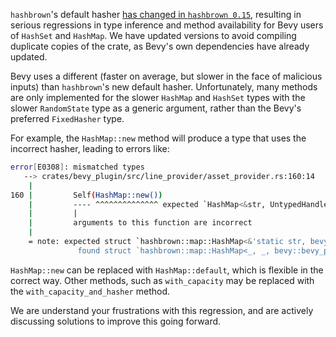 `hashbrown`'s default hasher [has changed in `hashbrown 0.15`](https://github.com/rust-lang/hashbrown/pull/563), resulting in serious regressions in type inference and method availability for Bevy users of `HashSet` and `HashMap`.
We have updated versions to avoid compiling duplicate copies of the crate, as Bevy's own dependencies have already updated.

Bevy uses a different (faster on average, but slower in the face of malicious inputs) than `hashbrown`'s new default hasher.
Unfortunately, many methods are only implemented for the slower `HashMap` and `HashSet` types with the slower `RandomState` type as a generic argument, rather than the Bevy's preferred `FixedHasher` type.

For example, the `HashMap::new` method will produce a type that uses the incorrect hasher, leading to errors like:

```sh
error[E0308]: mismatched types
   --> crates/bevy_plugin/src/line_provider/asset_provider.rs:160:14
    |
160 |         Self(HashMap::new())
    |         ---- ^^^^^^^^^^^^^^ expected `HashMap<&str, UntypedHandle, FixedHasher>`, found `HashMap<_, _>`
    |         |
    |         arguments to this function are incorrect
    |
    = note: expected struct `hashbrown::map::HashMap<&'static str, bevy::prelude::UntypedHandle, FixedHasher>`
               found struct `hashbrown::map::HashMap<_, _, bevy::bevy_platform_support::hash::RandomState>`
```

`HashMap::new` can be replaced with `HashMap::default`, which is flexible in the correct way.
Other methods, such as `with_capacity` may be replaced with the `with_capacity_and_hasher` method.

We are understand your frustrations with this regression, and are actively discussing solutions to improve this going forward.
